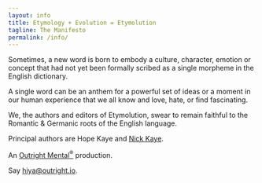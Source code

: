 ```yaml
---
layout: info
title: Etymology + Evolution = Etymolution
tagline: The Manifesto
permalink: /info/
---
```


Sometimes, a new word is born to embody a culture, character, emotion or concept that had not yet been formally scribed as a single morpheme in the English dictionary.

A single word can be an anthem for a powerful set of ideas or a moment in our human experience that we all know and love, hate, or find fascinating.

We, the authors and editors of Etymolution, swear to remain faithful to the Romantic & Germanic roots of the English language.

<p>Principal authors are Hope Kaye and <a href="http://www.nickkaye.com/" target="_blank">Nick Kaye</a>.</p>

<p>An <a href="http://w.outright.io/" target="_blank">Outright Mental<sup>&reg;</sup></a> production.

<p>Say <a href="mailto:hiya@outright.io">hiya@outright.io</a>.</p>
